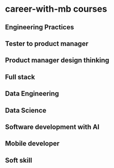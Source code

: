 # career-with-mb courses
## Engineering Practices
## Tester to product manager
## Product manager design thinking
## Full stack
## Data Engineering
## Data Science
## Software development with AI
## Mobile developer
## Soft skill

